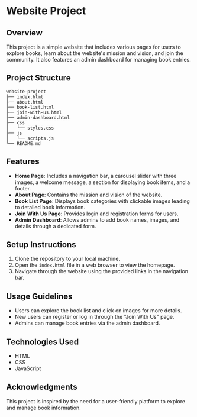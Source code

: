 # Website Project

## Overview
This project is a simple website that includes various pages for users to explore books, learn about the website's mission and vision, and join the community. It also features an admin dashboard for managing book entries.

## Project Structure
```
website-project
├── index.html
├── about.html
├── book-list.html
├── join-with-us.html
├── admin-dashboard.html
├── css
│   └── styles.css
├── js
│   └── scripts.js
└── README.md
```

## Features
- **Home Page**: Includes a navigation bar, a carousel slider with three images, a welcome message, a section for displaying book items, and a footer.
- **About Page**: Contains the mission and vision of the website.
- **Book List Page**: Displays book categories with clickable images leading to detailed book information.
- **Join With Us Page**: Provides login and registration forms for users.
- **Admin Dashboard**: Allows admins to add book names, images, and details through a dedicated form.

## Setup Instructions
1. Clone the repository to your local machine.
2. Open the `index.html` file in a web browser to view the homepage.
3. Navigate through the website using the provided links in the navigation bar.

## Usage Guidelines
- Users can explore the book list and click on images for more details.
- New users can register or log in through the "Join With Us" page.
- Admins can manage book entries via the admin dashboard.

## Technologies Used
- HTML
- CSS
- JavaScript

## Acknowledgments
This project is inspired by the need for a user-friendly platform to explore and manage book information.